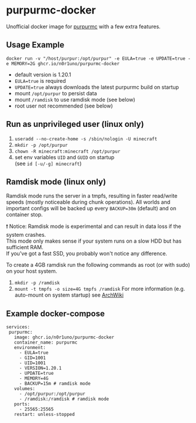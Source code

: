 # purpurmc-docker
Unofficial docker image for [purpurmc](https://purpurmc.org/) with a few extra features.

## Usage Example
```
docker run -v "/host/purpur:/opt/purpur" -e EULA=true -e UPDATE=true -e MEMORY=2G ghcr.io/n0r1uno/purpurmc-docker
```
- default version is 1.20.1
- `EULA=true` is required
- `UPDATE=true` always downloads the latest purpurmc build on startup
- mount `/opt/purpur` to persist data
- mount `/ramdisk` to use ramdisk mode (see below)
- root user not recommended (see below)

## Run as unprivileged user (linux only)
1. `useradd --no-create-home -s /sbin/nologin -U minecraft`
2. `mkdir -p /opt/purpur`
3. `chown -R minecraft:minecraft /opt/purpur`
4. set env variables `UID` and `GUID` on startup\
   (see `id [-u/-g] minecraft`)

## Ramdisk mode (linux only)
Ramdisk mode runs the server in a tmpfs, resulting in faster read/write speeds (mostly noticeable during chunk operations).
All worlds and important configs will be backed up every `BACKUP=30m` (default) and on container stop.

❗️ Notice: Ramdisk mode is experimental and can result in data loss if the system crashes. \
This mode only makes sense if your system runs on a slow HDD but has sufficient RAM. \
If you've got a fast SSD, you probably won't notice any difference.

To create a 4GB ramdisk run the following commands as root (or with sudo) on your host system.
1. `mkdir -p /ramdisk`
2. `mount -t tmpfs -o size=4G tmpfs /ramdisk`
For more information (e.g. auto-mount on system startup) see [ArchWiki](https://wiki.archlinux.org/title/Tmpfs#tmp.mount)

## Example docker-compose
 ```
services:
  purpurmc:
    image: ghcr.io/n0r1uno/purpurmc-docker
    container_name: purpurmc
    environment:
      - EULA=true
      - GID=1001
      - UID=1001
      - VERSION=1.20.1
      - UPDATE=true
      - MEMORY=4G
      - BACKUP=15m # ramdisk mode
    volumes:
      - /opt/purpur:/opt/purpur
      - /ramdisk:/ramdisk # ramdisk mode
    ports:
      - 25565:25565
    restart: unless-stopped
```
